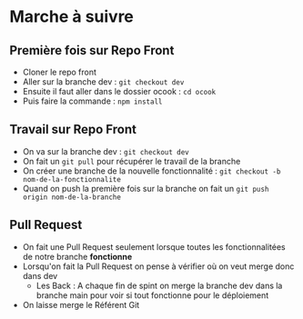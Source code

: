 # Marche à suivre

## Première fois sur Repo Front

- Cloner le repo front
- Aller sur la branche dev : ```git checkout dev```
- Ensuite il faut aller dans le dossier ocook : ```cd ocook```
- Puis faire la commande : ```npm install```

## Travail sur Repo Front

- On va sur la branche dev : ```git checkout dev```
- On fait un ```git pull``` pour récupérer le travail de la branche
- On créer une branche de la nouvelle fonctionnalité : ```git checkout -b nom-de-la-fonctionnalite```
- Quand on push la première fois sur la branche on fait un ```git push origin nom-de-la-branche```

## Pull Request

- On fait une Pull Request seulement lorsque toutes les fonctionnalitées de notre branche **fonctionne**
- Lorsqu'on fait la Pull Request on pense à vérifier où on veut merge donc dans dev
  - Les Back : A chaque fin de spint on merge la branche dev dans la branche main pour voir si tout fonctionne pour le déploiement
- On laisse merge le Référent Git 

